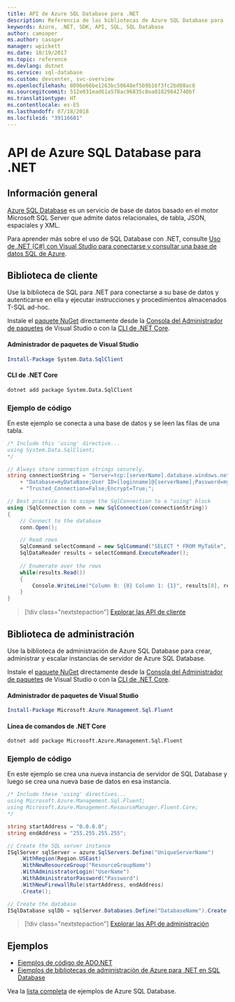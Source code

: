 ```yaml
---
title: API de Azure SQL Database para .NET
description: Referencia de las bibliotecas de Azure SQL Database para .NET
keywords: Azure, .NET, SDK, API, SQL, SQL Database
author: camsoper
ms.author: casoper
manager: wpickett
ms.date: 10/19/2017
ms.topic: reference
ms.devlang: dotnet
ms.service: sql-database
ms.custom: devcenter, svc-overview
ms.openlocfilehash: 8096e66be1263bc50648ef5b9b16f3fc2bd08ac8
ms.sourcegitcommit: 512e031ead61a578ac96835c8ea01829842740bf
ms.translationtype: HT
ms.contentlocale: es-ES
ms.lasthandoff: 07/18/2018
ms.locfileid: "39116681"
---
```

# <a name="azure-sql-database-apis-for-net"></a>API de Azure SQL Database para .NET

## <a name="overview"></a>Información general

[Azure SQL Database](https://docs.microsoft.com/azure/sql-database/sql-database-technical-overview) es un servicio de base de datos basado en el motor Microsoft SQL Server que admite datos relacionales, de tabla, JSON, espaciales y XML. 

Para aprender más sobre el uso de SQL Database con .NET, consulte [Uso de .NET (C#) con Visual Studio para conectarse y consultar una base de datos SQL de Azure](https://docs.microsoft.com/azure/sql-database/sql-database-connect-query-dotnet-visual-studio).

## <a name="client-library"></a>Biblioteca de cliente

Use la biblioteca de SQL para .NET para conectarse a su base de datos y autenticarse en ella y ejecutar instrucciones y procedimientos almacenados T-SQL ad-hoc.

Instale el [paquete NuGet]( https://www.nuget.org/packages/System.Data.SqlClient) directamente desde la [Consola del Administrador de paquetes](https://docs.microsoft.com/nuget/tools/package-manager-console) de Visual Studio o con la [CLI de .NET Core](https://docs.microsoft.com/dotnet/core/tools/dotnet-add-package).

#### <a name="visual-studio-package-manager"></a>Administrador de paquetes de Visual Studio

```powershell
Install-Package System.Data.SqlClient
```

#### <a name="net-core-cli"></a>CLI de .NET Core

```bash
dotnet add package System.Data.SqlClient
```

### <a name="code-example"></a>Ejemplo de código

En este ejemplo se conecta a una base de datos y se leen las filas de una tabla.

```csharp
/* Include this 'using' directive...
using System.Data.SqlClient;
*/

// Always store connection strings securely. 
string connectionString = "Server=tcp:[serverName].database.windows.net;" 
    + "Database=myDataBase;User ID=[loginname]@[serverName];Password=myPassword;"
    + "Trusted_Connection=False;Encrypt=True;";

// Best practice is to scope the SqlConnection to a "using" block
using (SqlConnection conn = new SqlConnection(connectionString))
{
    // Connect to the database
    conn.Open();

    // Read rows
    SqlCommand selectCommand = new SqlCommand("SELECT * FROM MyTable", conn);
    SqlDataReader results = selectCommand.ExecuteReader();
    
    // Enumerate over the rows
    while(results.Read())
    {
        Console.WriteLine("Column 0: {0} Column 1: {1}", results[0], results[1]);
    }
}
```

> [!div class="nextstepaction"]
> [Explorar las API de cliente](/dotnet/api/overview/azure/sql/client)

## <a name="management-library"></a>Biblioteca de administración

Use la biblioteca de administración de Azure SQL Database para crear, administrar y escalar instancias de servidor de Azure SQL Database.

Instale el [paquete NuGet](https://www.nuget.org/packages/Microsoft.Azure.Management.Sql.Fluent/) directamente desde la [Consola del Administrador de paquetes](https://docs.microsoft.com/nuget/tools/package-manager-console) de Visual Studio o con la [CLI de .NET Core](https://docs.microsoft.com/dotnet/core/tools/dotnet-add-package).

#### <a name="visual-studio-package-manager"></a>Administrador de paquetes de Visual Studio

```powershell
Install-Package Microsoft.Azure.Management.Sql.Fluent
``` 

#### <a name="net-core-command-line"></a>Línea de comandos de .NET Core

```bash
dotnet add package Microsoft.Azure.Management.Sql.Fluent
```

### <a name="code-example"></a>Ejemplo de código

En este ejemplo se crea una nueva instancia de servidor de SQL Database y luego se crea una nueva base de datos en esa instancia.

```csharp
/* Include these 'using' directives...
using Microsoft.Azure.Management.Sql.Fluent;
using Microsoft.Azure.Management.ResourceManager.Fluent.Core;
*/

string startAddress = "0.0.0.0";
string endAddress = "255.255.255.255";

// Create the SQL server instance
ISqlServer sqlServer = azure.SqlServers.Define("UniqueServerName")
    .WithRegion(Region.USEast)
    .WithNewResourceGroup("ResourceGroupName")
    .WithAdministratorLogin("UserName")
    .WithAdministratorPassword("Password")
    .WithNewFirewallRule(startAddress, endAddress)
    .Create();

// Create the database
ISqlDatabase sqlDb = sqlServer.Databases.Define("DatabaseName").Create();
```

> [!div class="nextstepaction"]
> [Explorar las API de administración](/dotnet/api/overview/azure/sql/management)

## <a name="samples"></a>Ejemplos

- [Ejemplos de código de ADO.NET](/dotnet/framework/data/adonet/ado-net-code-examples)
- [Ejemplos de bibliotecas de administración de Azure para .NET en SQL Database](/dotnet/azure/dotnet-sdk-azure-sql-database-samples)

Vea la [lista completa](https://azure.microsoft.com/resources/samples/?platform=dotnet&term=sql+database) de ejemplos de Azure SQL Database.

